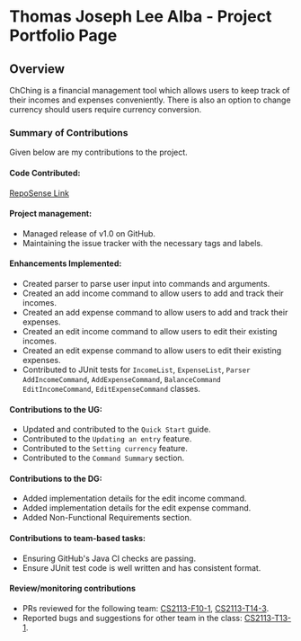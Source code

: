 # Thomas Joseph Lee Alba - Project Portfolio Page
## Overview
ChChing is a financial management tool
which allows users to keep track
of their incomes and expenses conveniently.
There is also an option to change currency should users require currency conversion.

### Summary of Contributions
Given below are my contributions to the project.

#### Code Contributed:
[RepoSense Link](https://nus-cs2113-ay2223s2.github.io/tp-dashboard/?search=&sort=groupTitle&sortWithin=title&timeframe=commit&mergegroup=&groupSelect=groupByRepos&breakdown=true&checkedFileTypes=docs~functional-code~test-code~other&since=2023-02-17&tabOpen=true&tabType=authorship&tabAuthor=thomasjlalba&tabRepo=AY2223S2-CS2113-T12-1%2Ftp%5Bmaster%5D&authorshipIsMergeGroup=false&authorshipFileTypes=docs~functional-code~test-code&authorshipIsBinaryFileTypeChecked=false&authorshipIsIgnoredFilesChecked=false)

#### Project management:
* Managed release of v1.0 on GitHub.
* Maintaining the issue tracker with the necessary tags and labels.

#### Enhancements Implemented:
* Created parser to parse user input into commands and arguments.
* Created an add income command to allow users to add and track their incomes.
* Created an add expense command to allow users to add and track their expenses.
* Created an edit income command to allow users to edit their existing incomes.
* Created an edit expense command to allow users to edit their existing expenses.
* Contributed to JUnit tests for `IncomeList`, `ExpenseList`, `Parser` `AddIncomeCommand`, `AddExpenseCommand`, `BalanceCommand` `EditIncomeCommand`, `EditExpenseCommand` classes.

#### Contributions to the UG:
* Updated and contributed to the `Quick Start` guide.
* Contributed to the `Updating an entry` feature.
* Contributed to the `Setting currency` feature.
* Contributed to the `Command Summary` section.

#### Contributions to the DG:
* Added implementation details for the edit income command.
* Added implementation details for the edit expense command.
* Added Non-Functional Requirements section.

#### Contributions to team-based tasks:
* Ensuring GitHub's Java CI checks are passing.
* Ensure JUnit test code is well written and has consistent format.

#### Review/monitoring contributions
* PRs reviewed for the following team: [CS2113-F10-1](https://github.com/AY2223S2-CS2113-F10-1/tp/pull/55), [CS2113-T14-3](https://github.com/nus-cs2113-AY2223S2/tp/pull/31/files/12c169b4ab991a2d549761120feb1c63c7c3ae72#diff-1a95edf069a4136e9cb71bee758b0dc86996f6051f0d438ec2c424557de7160b).
* Reported bugs and suggestions for other team in the class: [CS2113-T13-1](https://github.com/thomasjlalba/ped/issues).

